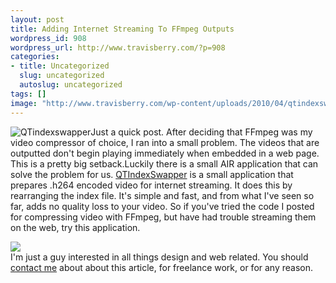 ```yaml
--- 
layout: post
title: Adding Internet Streaming To FFmpeg Outputs
wordpress_id: 908
wordpress_url: http://www.travisberry.com/?p=908
categories: 
- title: Uncategorized
  slug: uncategorized
  autoslug: uncategorized
tags: []
image: "http://www.travisberry.com/wp-content/uploads/2010/04/qtindexswapper.jpg"
---
```

![QTindexswapper](http://www.travisberry.com/wp-content/uploads/2010/04/qtindexswapper.jpg "qtindexswapper")Just a quick post. After deciding that FFmpeg was my video compressor of choice, I ran into a small problem. The videos that are outputted don't begin playing immediately when embedded in a web page. This is a pretty big setback.<!--more-->Luckily there is a small AIR application that can solve the problem for us. [QTIndexSwapper](http://renaun.com/blog/2008/08/14/262/) is a small application that prepares .h264 encoded video for internet streaming. It does this by rearranging the index file. It's simple and fast, and from what I've seen so far, adds no quality loss to your video. So if you've tried the code I posted for compressing video with FFmpeg, but have had trouble streaming them on the web, try this application. <script>utmx_section("contact1")</script><div id="contactme"><div class="avatar">![](http://www.gravatar.com/avatar/c9e8248c1237949b66a735bed64ae841?s=32&d=identicon&r=G)</div>I'm just a guy interested in all things design and web related. You should [contact me](http://www.travisberry.com/contact/) about about this article, for freelance work, or for any reason.</div>

